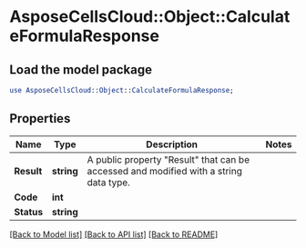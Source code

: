 # AsposeCellsCloud::Object::CalculateFormulaResponse 

## Load the model package
```perl
use AsposeCellsCloud::Object::CalculateFormulaResponse;
```

## Properties
Name | Type | Description | Notes
------------ | ------------- | ------------- | -------------
**Result** | **string** | A public property "Result" that can be accessed and modified with a string data type. |
**Code** | **int** |  |
**Status** | **string** |  |  

[[Back to Model list]](../README.md#documentation-for-models) [[Back to API list]](../README.md#documentation-for-api-endpoints) [[Back to README]](../README.md)

